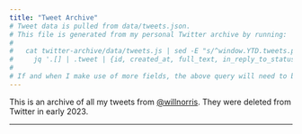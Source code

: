 ```yaml
---
title: "Tweet Archive"
# Tweet data is pulled from data/tweets.json.
# This file is generated from my personal Twitter archive by running:
#
#   cat twitter-archive/data/tweets.js | sed -E "s/^window.YTD.tweets.part0 = //" | \
#     jq '.[] | .tweet | {id, created_at, full_text, in_reply_to_status_id}' | jq -s '.' > data/tweets.json
#
# If and when I make use of more fields, the above query will need to be re-run.
---
```


This is an archive of all my tweets from [@willnorris](https://twitter.com/willnorris).
They were deleted from Twitter in early 2023.

---
